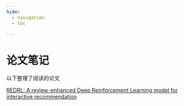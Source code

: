 ```yaml
---
hide:
  - navigation
  - toc

---
```


# 论文笔记

以下整理了阅读的论文

[REDRL: A review-enhanced Deep Reinforcement Learning model for interactive recommendation](10.1016/j.eswa.2022.118926.md)